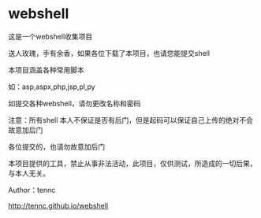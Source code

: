 webshell
========
这是一个webshell收集项目

送人玫瑰，手有余香，如果各位下载了本项目，也请您能提交shell

本项目涵盖各种常用脚本

如：asp,aspx,php,jsp,pl,py

如提交各种webshell，请勿更改名称和密码

注意：所有shell 本人不保证是否有后门，但是起码可以保证自己上传的绝对不会故意加后门

各位提交的，也请勿故意加后门

本项目提供的工具，禁止从事非法活动，此项目，仅供测试，所造成的一切后果，与本人无关。

Author：tennc

http://tennc.github.io/webshell
